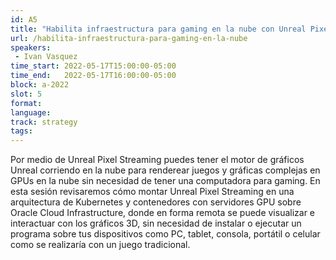 ```yaml
---
id: A5
title: "Habilita infraestructura para gaming en la nube con Unreal Pixel Streaming, Kubernetes y WebRTC"
url: /habilita-infraestructura-para-gaming-en-la-nube
speakers:
 - Ivan Vasquez 
time_start: 2022-05-17T15:00:00-05:00
time_end:   2022-05-17T16:00:00-05:00
block: a-2022
slot: 5
format: 
language: 
track: strategy
tags:
---
```


Por medio de Unreal Pixel Streaming puedes tener el motor de gráficos Unreal corriendo en la nube para renderear juegos y gráficas complejas en GPUs en la nube sin necesidad de tener una computadora para gaming. En esta sesión revisaremos cómo montar Unreal Pixel Streaming en una arquitectura de Kubernetes y contenedores con servidores GPU sobre Oracle Cloud Infrastructure, donde en forma remota se puede visualizar e interactuar con los gráficos 3D,  sin necesidad de instalar o ejecutar un programa sobre tus dispositivos como PC, tablet, consola, portátil o celular como se realizaría con un juego tradicional.

